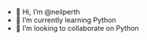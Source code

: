 - 👋 Hi, I’m @neilperth
- 🌱 I’m currently learning Python
- 💞️ I’m looking to collaborate on Python

<!---
nelixery/nelixery is a ✨ special ✨ repository because its `README.md` (this file) appears on your GitHub profile.
You can click the Preview link to take a look at your changes.
--->
